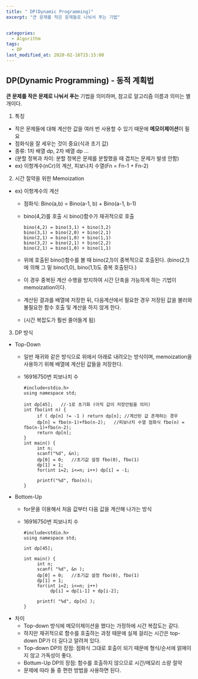 ```yaml
---
title: " DP(Dynamic Programming)"
excerpt: "큰 문제를 작은 문제들로 나눠서 푸는 기법"


categories:
  - Algorithm
tags:
  - DP
last_modified_at: 2020-02-16T15:15:00
---
```

**DP(Dynamic Programming) - 동적 계획법**  
-----------  
**큰 문제를 작은 문제로 나눠서 푸는** 기법을 의미하며, 참고로 알고리즘 이름과 의미는 별개이다.  
1. 특징  
- 작은 문제들에 대해 계산한 값을 여러 번 사용할 수 있기 때문에 **메모이제이션**이 필요
- 점화식을 잘 세우는 것이 중요(식과 초기 값)
- 종류: 1차 배열 dp, 2차 배열 dp ...
- (분할 정복과 차이: 분할 정복은 문제를 분할했을 때 겹치는 문제가 발생 안함)
- ex) 이항계수(nCr)의 계산, 피보나치 수열(Fn = Fn-1 + Fn-2)

2. 시간 절약을 위한 Memoization
- ex) 이항계수의 계산
	* 점화식: Bino(a,b) = Bino(a-1, b) + Bino(a-1, b-1)
	* bino(4,2)를 호출 시 bino()함수가 재귀적으로 호출
		  
		  bino(4,2) = bino(3,1) + bino(3,2)
		  bino(3,1) = bino(2,0) + bino(2,1)
		  bino(2,1) = bino(1,0) + bino(1,1)
		  bino(3,2) = bino(2,1) + bino(2,2)
		  bino(2,1) = bino(1,0) + bino(1,1)

	* 위에 호출된 bino()함수를 볼 때 bino(2,1)이 중복적으로 호출된다. (bino(2,1)에 의해 그 밑 bino(1,0), bino(1,1)도 중복 호출된다.)
	* 이 경우 중복된 계산 수행을 방지하여 시간 단축을 가능하게 하는 기법이 memoization이다.
	* 계산된 결과를 배열에 저장한 뒤, 다음계산에서 필요한 경우 저장된 값을 불러와 불필요한 함수 호출 및 계산을 하지 않게 한다.
	* (시간 복잡도가 훨씬 줄어들게 됨)

3. DP 방식
- Top-Down
	* 일반 재귀와 같은 방식으로 위에서 아래로 내려오는 방식이며, memoization을 사용하기 위해 배열에 계산된 값들을 저장한다.
	* 16916750번 피보나치 수 

		  #include<stdio.h>
		  using namespace std;
		  
		  int dp[45];	//-1로 초기화 (아직 값이 저장안됨을 의미)
		  int fbo(int n) {
		       if ( dp[n] != -1 ) return dp[n];	//계산된 값 존재하는 경우
		       dp[n] = fbo(n-1)+fbo(n-2);	//피보나치 수열 점화식 fbo(n) = fbo(n-1)+fbo(n-2);
		       return dp[n];
		  }
		  int main() {
		       int n;
		       scanf("%d", &n);
		       dp[0] = 0;	//초기값 설정 fbo(0), fbo(1)
		       dp[1] = 1;
		       for(int i=2; i<=n; i++) dp[i] = -1;
		  
		       printf("%d", fbo(n));
		  }

- Bottom-Up 
	* for문을 이용해서 처음 값부터 다음 값을 계산해 나가는 방식
	* 16916750번 피보나치 수

		  #include<stdio.h>
		  using namespace std;
		  
		  int dp[45];  
		  
		  int main() {
		       int n;
		       scanf( "%d", &n );
		       dp[0] = 0;	//초기값 설정 fbo(0), fbo(1)
		       dp[1] = 1;
		       for(int i=2; i<=n; i++) 
		            dp[i] = dp[i-1] + dp[i-2];
		  
		       printf( "%d", dp[n] );
		  }

- 차이
	* Top-down 방식에 메모이제이션을 했다는 가정하에 시간 복잡도는 같다.
	* 하지만 재귀적으로 함수를 호출하는 과정 때문에 실제 걸리는 시간은 top-down DP가 더 길다고 알려져 있다.
	* Top-down DP의 장점: 점화식 그대로 호출이 되기 때문에 형식/순서에 얽매이지 않고 가독성이 좋다.
	* Bottum-Up DP의 장점: 함수를 호출하지 않으므로 시간/메모리 소량 절약
	* 문제에 따라 둘 중 편한 방법을 사용하면 된다.